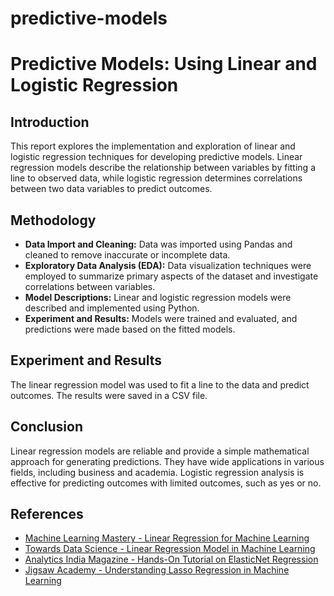 # predictive-models
# Predictive Models: Using Linear and Logistic Regression

## Introduction

This report explores the implementation and exploration of linear and logistic regression techniques for developing predictive models. Linear regression models describe the relationship between variables by fitting a line to observed data, while logistic regression determines correlations between two data variables to predict outcomes.

## Methodology

- **Data Import and Cleaning:** Data was imported using Pandas and cleaned to remove inaccurate or incomplete data.
- **Exploratory Data Analysis (EDA):** Data visualization techniques were employed to summarize primary aspects of the dataset and investigate correlations between variables.
- **Model Descriptions:** Linear and logistic regression models were described and implemented using Python.
- **Experiment and Results:** Models were trained and evaluated, and predictions were made based on the fitted models.

## Experiment and Results

The linear regression model was used to fit a line to the data and predict outcomes. The results were saved in a CSV file.

## Conclusion

Linear regression models are reliable and provide a simple mathematical approach for generating predictions. They have wide applications in various fields, including business and academia. Logistic regression analysis is effective for predicting outcomes with limited outcomes, such as yes or no.

## References

- [Machine Learning Mastery - Linear Regression for Machine Learning](https://machinelearningmastery.com/linear-regression-for-machine-learning/)
- [Towards Data Science - Linear Regression Model in Machine Learning](https://towardsdatascience.com/linear-regression-model-machine-learning-9853450c8bce)
- [Analytics India Magazine - Hands-On Tutorial on ElasticNet Regression](https://analyticsindiamag.com/hands-on-tutorial-on-elasticnet-regression/)
- [Jigsaw Academy - Understanding Lasso Regression in Machine Learning](https://www.jigsawacademy.com/blogs/ai-ml/lasso-regression)
